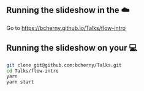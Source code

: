 ## Running the slideshow in the ☁️

Go to https://bcherny.github.io/Talks/flow-intro

## Running the slideshow on your 💻

```sh
git clone git@github.com:bcherny/Talks.git
cd Talks/flow-intro
yarn
yarn start
```
